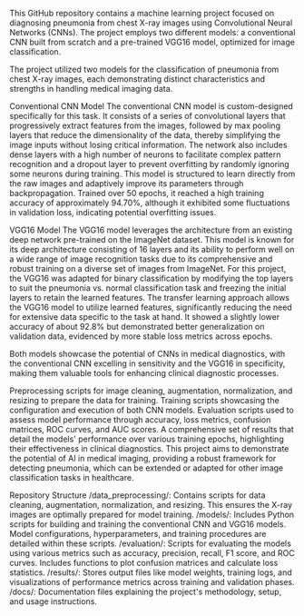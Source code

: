 This GitHub repository contains a machine learning project focused on diagnosing pneumonia from chest X-ray images using Convolutional Neural Networks (CNNs). The project employs two different models: a conventional CNN built from scratch and a pre-trained VGG16 model, optimized for image classification.

The project utilized two models for the classification of pneumonia from chest X-ray images, each demonstrating distinct characteristics and strengths in handling medical imaging data.

Conventional CNN Model
The conventional CNN model is custom-designed specifically for this task. It consists of a series of convolutional layers that progressively extract features from the images, followed by max pooling layers that reduce the dimensionality of the data, thereby simplifying the image inputs without losing critical information. The network also includes dense layers with a high number of neurons to facilitate complex pattern recognition and a dropout layer to prevent overfitting by randomly ignoring some neurons during training. This model is structured to learn directly from the raw images and adaptively improve its parameters through backpropagation. Trained over 50 epochs, it reached a high training accuracy of approximately 94.70%, although it exhibited some fluctuations in validation loss, indicating potential overfitting issues.

VGG16 Model
The VGG16 model leverages the architecture from an existing deep network pre-trained on the ImageNet dataset. This model is known for its deep architecture consisting of 16 layers and its ability to perform well on a wide range of image recognition tasks due to its comprehensive and robust training on a diverse set of images from ImageNet. For this project, the VGG16 was adapted for binary classification by modifying the top layers to suit the pneumonia vs. normal classification task and freezing the initial layers to retain the learned features. The transfer learning approach allows the VGG16 model to utilize learned features, significantly reducing the need for extensive data specific to the task at hand. It showed a slightly lower accuracy of about 92.8% but demonstrated better generalization on validation data, evidenced by more stable loss metrics across epochs.

Both models showcase the potential of CNNs in medical diagnostics, with the conventional CNN excelling in sensitivity and the VGG16 in specificity, making them valuable tools for enhancing clinical diagnostic processes.

Preprocessing scripts for image cleaning, augmentation, normalization, and resizing to prepare the data for training.
Training scripts showcasing the configuration and execution of both CNN models.
Evaluation scripts used to assess model performance through accuracy, loss metrics, confusion matrices, ROC curves, and AUC scores.
A comprehensive set of results that detail the models' performance over various training epochs, highlighting their effectiveness in clinical diagnostics.
This project aims to demonstrate the potential of AI in medical imaging, providing a robust framework for detecting pneumonia, which can be extended or adapted for other image classification tasks in healthcare.

Repository Structure
/data_preprocessing/: Contains scripts for data cleaning, augmentation, normalization, and resizing. This ensures the X-ray images are optimally prepared for model training.
/models/: Includes Python scripts for building and training the conventional CNN and VGG16 models. Model configurations, hyperparameters, and training procedures are detailed within these scripts.
/evaluation/: Scripts for evaluating the models using various metrics such as accuracy, precision, recall, F1 score, and ROC curves. Includes functions to plot confusion matrices and calculate loss statistics.
/results/: Stores output files like model weights, training logs, and visualizations of performance metrics across training and validation phases.
/docs/: Documentation files explaining the project's methodology, setup, and usage instructions.
